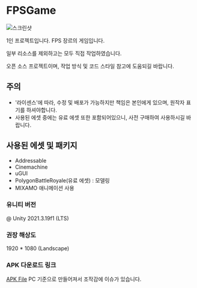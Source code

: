 # FPSGame

![스크린샷](https://github.com/MDJ0126/FPSGame/blob/main/playImage.gif?raw=true)

1인 프로젝트입니다. FPS 장르의 게임입니다.

일부 리소스를 제외하고는 모두 직접 작업하였습니다.

오픈 소스 프로젝트이며, 작업 방식 및 코드 스타일 참고에 도움되길 바랍니다.

## 주의
- '라이센스'에 따라, 수정 및 배포가 가능하지만 책임은 본인에게 있으며, 원작자 표기를 하셔야합니다.
- 사용된 에셋 중에는 유료 에셋 또한 포함되어있으니, 사전 구매하여 사용하시길 바랍니다.

## 사용된 에셋 및 패키지
- Addressable
- Cinemachine
- uGUI
- PolygonBattleRoyale(유료 에셋) : 모델링
- MIXAMO 애니메이션 사용

### 유니티 버전
@ Unity 2021.3.19f1 (LTS)

### 권장 해상도
1920 * 1080 (Landscape)

### APK 다운로드 링크
[APK File](https://github.com/MDJ0126/FPSGame/blob/main/Build/FPSGame.apk?raw=true)
PC 기준으로 만들어져서 조작감에 이슈가 있습니다.
